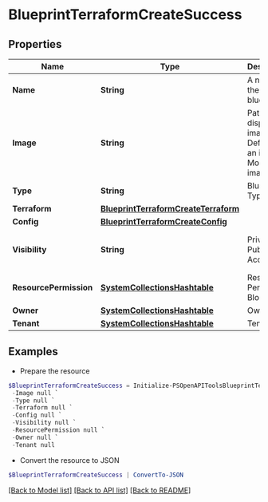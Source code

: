 # BlueprintTerraformCreateSuccess
## Properties

Name | Type | Description | Notes
------------ | ------------- | ------------- | -------------
**Name** | **String** | A name for the blueprint | [optional] 
**Image** | **String** | Path to display image. Defaults to an internal Morpheus image. | [optional] 
**Type** | **String** | Blueprint Type | [optional] 
**Terraform** | [**BlueprintTerraformCreateTerraform**](BlueprintTerraformCreateTerraform.md) |  | [optional] 
**Config** | [**BlueprintTerraformCreateConfig**](BlueprintTerraformCreateConfig.md) |  | [optional] 
**Visibility** | **String** | Private or Public Access | [optional] [default to "private"]
**ResourcePermission** | [**SystemCollectionsHashtable**](.md) | Resource Permission Block | [optional] 
**Owner** | [**SystemCollectionsHashtable**](.md) | Owner | [optional] 
**Tenant** | [**SystemCollectionsHashtable**](.md) | Tenant | [optional] 

## Examples

- Prepare the resource
```powershell
$BlueprintTerraformCreateSuccess = Initialize-PSOpenAPIToolsBlueprintTerraformCreateSuccess  -Name null `
 -Image null `
 -Type null `
 -Terraform null `
 -Config null `
 -Visibility null `
 -ResourcePermission null `
 -Owner null `
 -Tenant null
```

- Convert the resource to JSON
```powershell
$BlueprintTerraformCreateSuccess | ConvertTo-JSON
```

[[Back to Model list]](../README.md#documentation-for-models) [[Back to API list]](../README.md#documentation-for-api-endpoints) [[Back to README]](../README.md)

